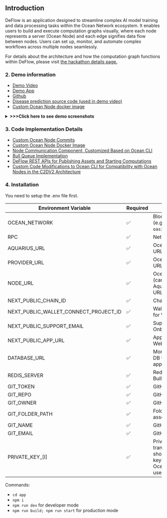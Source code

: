## Introduction
DeFlow is an application designed to streamline complex AI model training and data processing tasks within the Ocean Network ecosystem. It enables users to build and execute computation graphs visually, where each node represents a server (Ocean Node) and each edge signifies data flow between nodes. Users can set up, monitor, and automate complex workflows across multiple nodes seamlessly.

For details about the architecture and how the computation graph functions within DeFlow, please visit [the hackathon details page.](https://dorahacks.io/buidl/18142)

### 2. Demo information 
- [Demo Video]()
- [Demo App](https://deflow.a2n.finance)
- [Github](https://github.com/a2nfinance/deflow/tree/main)
- [Disease prediction source code (used in demo video)](https://github.com/a2nfinance/deflow-example/tree/main/disease_prediction)
- [Custom Ocean Node docker image](https://hub.docker.com/repository/docker/a2nfinance/ocean_node/general)


<details>
  <summary>
    <b> >>>Click here to see demo screenshots</b>
  </summary>

| ![](https://deflow.a2n.finance/docs/computation_graph_design.png) | 
|:--:| 
| *Design a computation graph* |

| ![](https://deflow.a2n.finance/docs/experiment_detail.png) | 
|:--:| 
| *Details of an experiment* |

| ![](https://deflow.a2n.finance/docs/run_detail.png) | 
|:--:| 
| *Details of an experiment run* |

 </details>

### 3. Code Implementation Details
- [Custom Ocean Node Commits](https://github.com/oceanprotocol/ocean-node/compare/feature/c2d_docker...a2nfinance:ocean-node:feature/c2d_docker)
- [Custom Ocean Node Docker Image](https://hub.docker.com/repository/docker/a2nfinance/ocean_node/general)
- [Node Communication Component, Customized Based on Ocean CLI](https://github.com/a2nfinance/deflow/tree/main/app/src/oceancli)
- [Bull Queue Implementation](https://github.com/a2nfinance/deflow/tree/main/app/src/queue)
- [DeFlow REST APIs for Publishing Assets and Starting Computations](https://github.com/a2nfinance/deflow/tree/main/app/src/pages/api/oceannode)
- [Custom Code Modifications to Ocean CLI for Compatibility with Ocean Nodes in the C2DV2 Architecture](https://github.com/oceanprotocol/ocean-cli/compare/main...a2nfinance:ocean-cli:main)

### 4. Installation
You need to setup the .env file first.

| Environment Variable | Required | Description |
| -------------------- | -------- | ----------- |
| OCEAN_NETWORK | ✅ | Blockchain network (e.g., `oasis_sapphire_testnet`). |
| RPC | ✅ | Network RPC. |
| AQUARIUS_URL | ✅ | Ocean Node Aquarius URL. |
| PROVIDER_URL | ✅ | Ocean Node Provider URL. |
| NODE_URL | ✅ | Ocean Node address (can be the same as Aquarius and Provider URLs). |
| NEXT_PUBLIC_CHAIN_ID | ✅ | Chain ID. |
| NEXT_PUBLIC_WALLET_CONNECT_PROJECT_ID | ✅ | WalletConnect project ID for Web3 Onboard. |
| NEXT_PUBLIC_SUPPORT_EMAIL | ✅ | Support email for Web3 Onboard settings. |
| NEXT_PUBLIC_APP_URL | ✅ | Application URL for Web3 Onboard settings. |
| DATABASE_URL | ✅ | MongoDB Atlas Cloud DB URL for this application. |
| REDIS_SERVER | ✅ | Redis database URL for Bull Queue. |
| GIT_TOKEN | ✅ | GitHub secret token. |
| GIT_REPO | ✅ | GitHub repository name. |
| GIT_OWNER | ✅ | GitHub repository owner. |
| GIT_FOLDER_PATH | ✅ | Folder path to store asset files. |
| GIT_NAME | ✅ | GitHub username. |
| GIT_EMAIL | ✅ | GitHub user email. |
| PRIVATE_KEY_[I] | ✅ | Private keys used for transaction payments; should have as many keys as the number of Ocean Nodes being used. |

Commands:

- ```cd app```
- ```npm i```
- ```npm run dev``` for developer mode
- ```npm run build; npm run start``` for production mode





